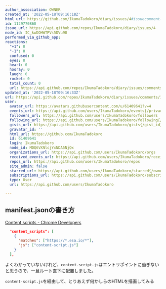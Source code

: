 ```yaml
---
author_association: OWNER
created_at: '2022-05-18T09:16:18Z'
html_url: https://github.com/IkumaTadokoro/diary/issues/4#issuecomment-1129770868
id: 1129770868
issue_url: https://api.github.com/repos/IkumaTadokoro/diary/issues/4
node_id: IC_kwDOHWTPVs5DVu90
performed_via_github_app: 
reactions:
  "+1": 0
  "-1": 0
  confused: 0
  eyes: 0
  heart: 0
  hooray: 0
  laugh: 0
  rocket: 0
  total_count: 0
  url: https://api.github.com/repos/IkumaTadokoro/diary/issues/comments/1129770868/reactions
updated_at: '2022-05-18T09:16:33Z'
url: https://api.github.com/repos/IkumaTadokoro/diary/issues/comments/1129770868
user:
  avatar_url: https://avatars.githubusercontent.com/u/61409641?v=4
  events_url: https://api.github.com/users/IkumaTadokoro/events{/privacy}
  followers_url: https://api.github.com/users/IkumaTadokoro/followers
  following_url: https://api.github.com/users/IkumaTadokoro/following{/other_user}
  gists_url: https://api.github.com/users/IkumaTadokoro/gists{/gist_id}
  gravatar_id: ''
  html_url: https://github.com/IkumaTadokoro
  id: 61409641
  login: IkumaTadokoro
  node_id: MDQ6VXNlcjYxNDA5NjQx
  organizations_url: https://api.github.com/users/IkumaTadokoro/orgs
  received_events_url: https://api.github.com/users/IkumaTadokoro/received_events
  repos_url: https://api.github.com/users/IkumaTadokoro/repos
  site_admin: false
  starred_url: https://api.github.com/users/IkumaTadokoro/starred{/owner}{/repo}
  subscriptions_url: https://api.github.com/users/IkumaTadokoro/subscriptions
  type: User
  url: https://api.github.com/users/IkumaTadokoro

---
```

## manifest.jsonの書き方

[Content scripts \- Chrome Developers](https://developer.chrome.com/docs/extensions/mv3/content_scripts/#static-declarative)

```json
  "content_scripts": [
    {
      "matches": ["https://*.esa.io/*"],
      "js": ["content-script.js"]
    }
  ],
```

よくわかっていないけれど、`content-script.js`はエントリポイントに過ぎないと思うので、一旦ルート直下に配置しました。

`content-script.js`を経由して、とりあえず何かしらのHTMLを描画してみる
